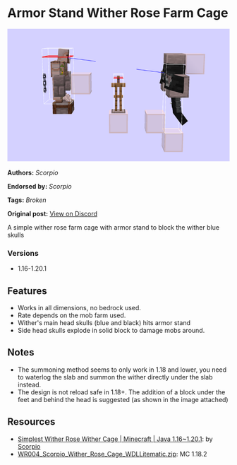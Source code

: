 # Armor Stand Wither Rose Farm Cage
<img alt="2023-09-15_14.24.37.png" src="images/2023-09-15_14.24.37.png?raw=1" height="300px">

**Authors:** *Scorpio*

**Endorsed by:** *Scorpio*

**Tags:** *Broken*

**Original post:** [View on Discord](https://discord.com/channels/913065809096638494/1392427100421488734)

A simple wither rose farm cage with armor stand to block the wither blue skulls
### Versions
- 1.16-1.20.1

## Features
- Works in all dimensions, no bedrock used.
- Rate depends on the mob farm used.
- Wither's main head skulls (blue and black) hits armor stand
- Side head skulls explode in solid block to damage mobs around.

## Notes
- The summoning method seems to only work in 1.18 and lower, you need to waterlog the slab and summon the wither directly under the slab instead.
- The design is not reload safe in 1.18+. The addition of a block under the feet and behind the head is suggested (as shown in the image attached)

## Resources
- [Simplest Wither Rose Wither Cage | Minecraft | Java 1.16\~1.20.1](https://youtu.be/w_S9LR5KLGo): by [Scorpio](https://www.youtube.com/@Scorpio03)
- [WR004_Scorpio_Wither_Rose_Cage_WDLLitematic.zip](attachments/WR004_Scorpio_Wither_Rose_Cage_WDLLitematic.zip): MC 1.18.2
